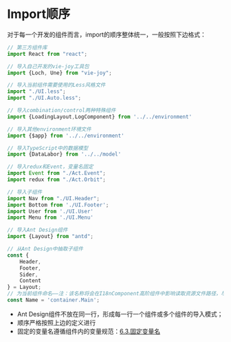 # Import顺序

对于每一个开发的组件而言，import的顺序整体统一，一般按照下边格式：

```javascript
// 第三方组件库
import React from "react";

// 导入自己开发的vie-joy工具包
import {Loch, Une} from "vie-joy";

// 导入当前组件需要使用的Less风格文件
import "./UI.less";
import "./UI.Auto.less";

// 导入combination/control两种特殊组件
import {LoadingLayout,LogComponent} from '../../environment'

// 导入其他environment环境文件
import {$app} from '../../environment'

// 导入TypeScript中的数据模型
import {DataLabor} from '../../model'

// 导入redux和Event，变量名固定
import Event from "./Act.Event";
import redux from "./Act.Orbit";

// 导入子组件
import Nav from "./UI.Header";
import Bottom from './UI.Footer';
import User from './UI.User'
import Menu from './UI.Menu'

// 导入Ant Design组件
import {Layout} from "antd";

// 从Ant Design中抽取子组件
const {
    Header,
    Footer,
    Sider,
    Content
} = Layout;
// 为当前组件命名——注：该名称将会在I18nComponent高阶组件中影响读取资源文件路径，尽可能统一
const Name = 'container.Main';
```

* Ant Design组件不放在同一行，形成每一行一个组件或多个组件的导入模式；
* 顺序严格按照上边的定义进行
* 固定的变量名遵循组件内的变量规范：[6.3.固定变量名](/environment/km1002-front-end/km1002-6kai-fa-gui-fan/63gu-ding-bian-liang-ming.md)



